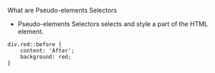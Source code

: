 
What are Pseudo-elements Selectors
- Pseudo-elements Selectors selects and style a part of the HTML element.

```
div.red::before {
	content: 'After';
	background: red;
}
```

